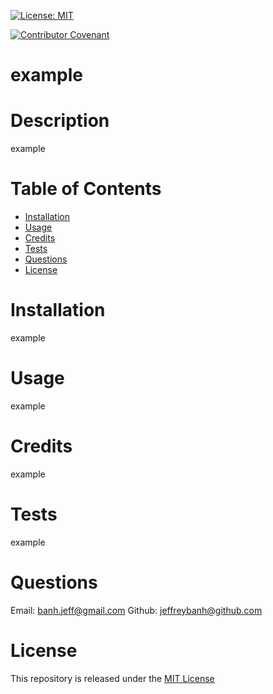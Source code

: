 [![License: MIT](https://img.shields.io/badge/License-MIT-yellow.svg)](https://opensource.org/licenses/MIT)

[![Contributor Covenant](https://img.shields.io/badge/Contributor%20Covenant-2.1-4baaaa.svg)](code_of_conduct.md)
# example

# Description
 example
# Table of Contents
* [Installation](#Installation)
* [Usage](#Usage)
* [Credits](#Credits)
* [Tests](#Tests)
* [Questions](#Questions)
* [License](#License)

# Installation
 example

# Usage
 example

# Credits
 example

# Tests
 example

# Questions
Email: banh.jeff@gmail.com
Github: jeffreybanh@github.com

# License
 This repository is released under the [MIT License](https://opensource.org/licenses/MIT)

